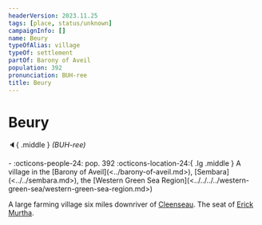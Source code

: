 ```yaml
---
headerVersion: 2023.11.25
tags: [place, status/unknown]
campaignInfo: []
name: Beury
typeOfAlias: village
typeOf: settlement
partOf: Barony of Aveil
population: 392
pronunciation: BUH-ree
title: Beury
---
```

# Beury
:speaker:{ .middle } *(BUH-ree)*  
<div class="grid cards ext-narrow-margin ext-one-column" markdown>
-  
    :octicons-people-24: pop. 392  
    :octicons-location-24:{ .lg .middle } A village in the [Barony of Aveil](<../barony-of-aveil.md>), [Sembara](<../../sembara.md>), the [Western Green Sea Region](<../../../../western-green-sea/western-green-sea-region.md>)  
</div>


A large farming village six miles downriver of [Cleenseau](<cleenseau/cleenseau.md>). The seat of [Erick Murtha](<../../../../../people/sembarans/erick-murtha.md>).